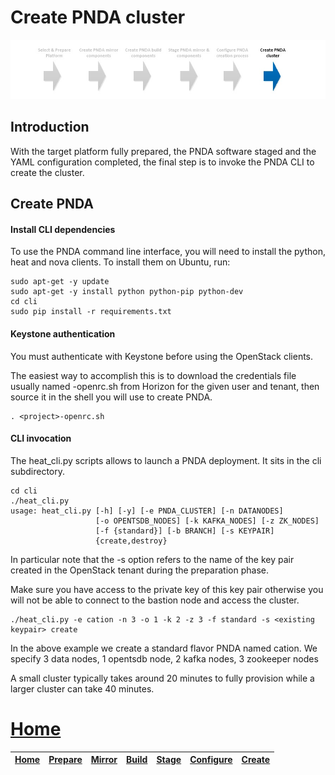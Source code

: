 # Create PNDA cluster

![](../images/breadcrumbs-create.jpg)

## Introduction

With the target platform fully prepared, the PNDA software staged and the YAML configuration completed, the final step is to invoke the PNDA CLI to create the cluster.

## Create PNDA

#### Install CLI dependencies

To use the PNDA command line interface, you will need to install the python, heat and nova clients. To install them on Ubuntu, run:

```
sudo apt-get -y update
sudo apt-get -y install python python-pip python-dev
cd cli
sudo pip install -r requirements.txt
```
#### Keystone authentication

You must authenticate with Keystone before using the OpenStack clients.

The easiest way to accomplish this is to download the credentials file usually named <project>-openrc.sh from Horizon for the given user and tenant, then source it in the shell you will use to create PNDA.

```
. <project>-openrc.sh
```

#### CLI invocation

The heat_cli.py scripts allows to launch a PNDA deployment. It sits in the cli subdirectory.


```
cd cli
./heat_cli.py
usage: heat_cli.py [-h] [-y] [-e PNDA_CLUSTER] [-n DATANODES]
                   [-o OPENTSDB_NODES] [-k KAFKA_NODES] [-z ZK_NODES]
                   [-f {standard}] [-b BRANCH] [-s KEYPAIR]
                   {create,destroy}
```

In particular note that the -s option refers to the name of the key pair created in the OpenStack tenant during the preparation phase.

Make sure you have access to the private key of this key pair otherwise you will not be able to connect to the bastion node and access the cluster.

```
./heat_cli.py -e cation -n 3 -o 1 -k 2 -z 3 -f standard -s <existing keypair> create
```

In the above example we create a standard flavor PNDA named cation. We specify 3 data nodes, 1 opentsdb node, 2 kafka nodes, 3 zookeeper nodes

A small cluster typically takes around 20 minutes to fully provision while a larger cluster can take 40 minutes.

# [Home](../OVERVIEW.md)

| [Home](../OVERVIEW.md) | [Prepare](PREPARE.md) | [Mirror](MIRROR.md) | [Build](BUILD.md) | [Stage](STAGE.md) | [Configure](CONFIGURE.md) | [Create](CREATE.md) | 
| --- | --- | --- | --- | --- | --- | --- | 
